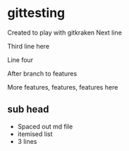 # gittesting
Created to play with gitkraken
Next line

Third line here

Line four

After branch to features

More features, features, features here

## sub head ##
- Spaced out md file
- itemised list
- 3 lines